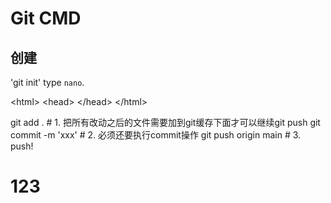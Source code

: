 # Git CMD

## 创建
'git init'
type <code>nano</code>.


   &lt;html>
      &lt;head>
      &lt;/head>
    &lt;/html>

git add . # 1. 把所有改动之后的文件需要加到git缓存下面才可以继续git push
git commit -m 'xxx'  # 2. 必须还要执行commit操作
git push origin main # 3. push!

# 123